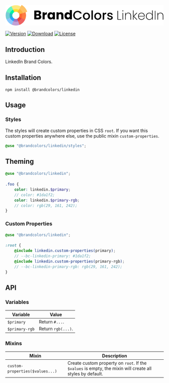 <div align="center">

![Brand Colors LinkedIn](.github/logo.svg)

</div>

[![Version](https://flat.badgen.net/npm/v/@brandcolors/linkedin)](https://www.npmjs.com/package/@brandcolors/linkedin)
[![Download](https://flat.badgen.net/npm/dt/@brandcolors/linkedin)](https://www.npmjs.com/package/@brandcolors/linkedin)
[![License](https://flat.badgen.net/npm/license/@brandcolors/linkedin)](https://www.npmjs.com/package/@brandcolors/linkedin)

## Introduction

LinkedIn Brand Colors.

## Installation

```shell
npm install @brandcolors/linkedin
```

## Usage

### Styles

The styles will create custom properties in CSS `root`. If you want this custom properties anywhere else, use the public
mixin `custom-properties`.

<block-code>

```scss
@use "@brandcolors/linkedin/styles";
```

</block-code>

## Theming

```scss
@use "@brandcolors/linkedin";

.foo {
    color: linkedin.$primary;
    // color: #1da1f2;
    color: linkedin.$primary-rgb;
    // color: rgb(29, 161, 242);
}
```

### Custom Properties

```scss
@use "@brandcolors/linkedin";

:root {
    @include linkedin.custom-properties(primary);
    // --bc-linkedin-primary: #1da1f2;
    @include linkedin.custom-properties(primary-rgb);
    // --bc-linkedin-primary-rgb: rgb(29, 161, 242);
}
```

## API

### Variables

| Variable | Value |
| --- | --- |
| `$primary` | Return `#...`. |
| `$primary-rgb` | Return `rgb(...)`. |

### Mixins

| Mixin | Description |
| --- | --- |
| `custom-properties($values...)` | Create custom property on `root`. If the `$values` is empty, the mixin will create all styles by default. |
